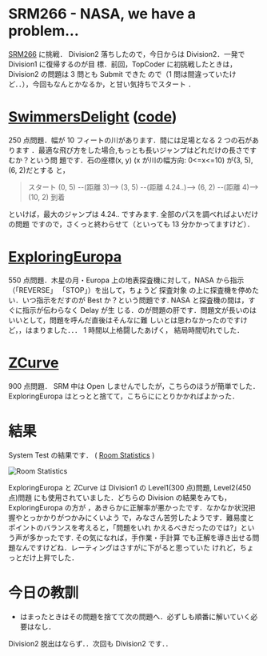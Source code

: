 # SRM266 - NASA, we have a problem...

<!--
date: 2005-10-02
-->

[SRM266](http://www.topcoder.com/stat?c=round_overview&rd=7999) に挑戦．
Division2 落ちしたので，今日からは Division2．一発で Division1 に復帰するのが目
標．前回，TopCoder に初挑戦したときは，Division2 の問題は 3 問とも Submit できた
ので（1 問は間違っていたけど．．），今回もなんとかなるか，と甘い気持ちでスタート
．

# [SwimmersDelight](http://www.topcoder.com/stat?c=problem_statement&pm=4821&rd=7999) ([code](http://www.topcoder.com/stat?c=problem_solution&rm=203780&rd=7999&pm=4821&cr=15632820))

250 点問題．幅が 10 フィートの川があります．間には足場となる 2 つの石があります
．最適な飛び方をした場合,もっとも長いジャンプはどれだけの長さですむか？という問
題です．石の座標(x, y) (x が川の幅方向: 0&lt;=x&lt;=10) が(3, 5), (6, 2)だとする
と，

> スタート (0, 5) --(距離 3)--&gt; (3, 5) --(距離 4.24..)--&gt; (6, 2) --(距離
> 4)--&gt; (10, 2) 到着

といけば，最大のジャンプは 4.24.. ですみます. 全部のパスを調べればよいだけの問題
ですので，さくっと終わらせて（といっても 13 分かかってますけど）．

# [ExploringEuropa](http://www.topcoder.com/stat?c=problem_statement&pm=4809&rd=7999)

550 点問題．木星の月・Europa 上の地表探査機に対して，NASA から指示（「REVERSE」
「STOP」）を出して，ちょうど 探査対象 の上に探査機を停めたい．いつ指示をだすのが
Best か？という問題です. NASA と探査機の間は，すぐに指示が伝わらなく Delay が生
じる．のが問題の肝です．問題文が長いのはいいとして，問題を呼んだ直後はそんなに難
しいとは思わなかったのですけど，，はまりました．．． 1 時間以上格闘したあげく，
結局時間切れでした．

# [ZCurve](http://www.topcoder.com/stat?c=problem_statement&pm=4808&rd=7999)

900 点問題． SRM 中は Open しませんでしたが，こちらのほうが簡単でした．
ExploringEuropa はとっとと捨てて，こちらににとりかかればよかった．

# 結果

System Test の結果です． (
[Room Statistics](http://www.topcoder.com/stat?c=coder_room_stats&cr=15632820&rd=7999&rm=203780)
)

![Room Statistics](http://static.flickr.com/41/74681944_23c573b1ab_o.png)

ExploringEuropa と ZCurve は Division1 の Level1(300 点)問題, Level2(450 点)問題
にも使用されていました．どちらの Division の結果をみても，ExploringEuropa の方が
，あきらかに正解率が悪かったです．なかなか状況把握やとっかかりがつかみにくいよう
で，みなさん苦労したようです．難易度とポイントのバランスを考えると，「問題をいれ
かえるべきだったのでは?」という声が多かったです. その気になれば，手作業・手計算
でも正解を導き出せる問題なんですけどね．レーティングはさすがに下がると思っていた
けれど，ちょっとだけ上昇でした．

# 今日の教訓

- はまったときはその問題を捨てて次の問題へ．必ずしも順番に解いていく必要はなし．

Division2 脱出はならず．．次回も Division2 です．．
